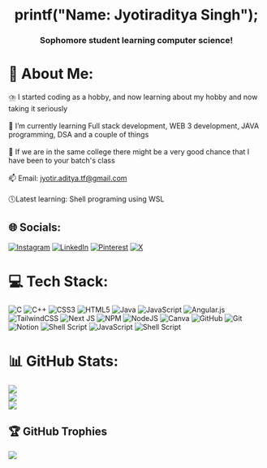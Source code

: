 <h1 align="center">printf("Name: Jyotiraditya Singh");</h1>
<h3 align="center">Sophomore student learning computer science!</h3>     

# 💫 About Me:
⛈️ I started coding as a hobby, and now learning about my hobby and now taking it seriously<br><br>🌱 I’m currently learning Full stack development, WEB 3 development, JAVA programming, DSA and a couple of things<br><br>📜 If we are in the same college there might be a very good chance that I have been to your batch's class<br><br>📫 Email: jyotir.aditya.tf@gmail.com<br><br>🕔Latest learning: Shell programing using WSL


## 🌐 Socials:
[![Instagram](https://img.shields.io/badge/Instagram-%23E4405F.svg?logo=Instagram&logoColor=white)](https://instagram.com/j_is_sus) [![LinkedIn](https://img.shields.io/badge/LinkedIn-%230077B5.svg?logo=linkedin&logoColor=white)](https://linkedin.com/in/jyotir-aditya) [![Pinterest](https://img.shields.io/badge/Pinterest-%23E60023.svg?logo=Pinterest&logoColor=white)](https://pinterest.com/adityajy) [![X](https://img.shields.io/badge/X-black.svg?logo=X&logoColor=white)](https://x.com/jyotir_aditya01) 

# 💻 Tech Stack:
![C](https://img.shields.io/badge/c-%2300599C.svg?style=flat&logo=c&logoColor=white) ![C++](https://img.shields.io/badge/c++-%2300599C.svg?style=flat&logo=c%2B%2B&logoColor=white) ![CSS3](https://img.shields.io/badge/css3-%231572B6.svg?style=flat&logo=css3&logoColor=white) ![HTML5](https://img.shields.io/badge/html5-%23E34F26.svg?style=flat&logo=html5&logoColor=white) ![Java](https://img.shields.io/badge/java-%23ED8B00.svg?style=flat&logo=openjdk&logoColor=white) ![JavaScript](https://img.shields.io/badge/javascript-%23323330.svg?style=flat&logo=javascript&logoColor=%23F7DF1E) ![Angular.js](https://img.shields.io/badge/angular.js-%23E23237.svg?style=flat&logo=angularjs&logoColor=white) ![TailwindCSS](https://img.shields.io/badge/tailwindcss-%2338B2AC.svg?style=flat&logo=tailwind-css&logoColor=white) ![Next JS](https://img.shields.io/badge/Next-black?style=flat&logo=next.js&logoColor=white) ![NPM](https://img.shields.io/badge/NPM-%23CB3837.svg?style=flat&logo=npm&logoColor=white) ![NodeJS](https://img.shields.io/badge/node.js-6DA55F?style=flat&logo=node.js&logoColor=white) ![Canva](https://img.shields.io/badge/Canva-%2300C4CC.svg?style=flat&logo=Canva&logoColor=white) ![GitHub](https://img.shields.io/badge/github-%23121011.svg?style=flat&logo=github&logoColor=white) ![Git](https://img.shields.io/badge/git-%23F05033.svg?style=flat&logo=git&logoColor=white) ![Notion](https://img.shields.io/badge/Notion-%23000000.svg?style=flat&logo=notion&logoColor=white) ![Shell Script](https://img.shields.io/badge/shell_script-%23121011.svg?style=flat&logo=gnu-bash&logoColor=white) ![JavaScript](https://img.shields.io/badge/javascript-%23323330.svg?style=flat&logo=javascript&logoColor=%23F7DF1E) ![Shell Script](https://img.shields.io/badge/shell_script-%23121011.svg?style=flat&logo=gnu-bash&logoColor=white)
# 📊 GitHub Stats:
![](https://github-readme-stats.vercel.app/api?username=jyotir07&theme=dark&hide_border=false&include_all_commits=false&count_private=false)<br/>
![](https://github-readme-streak-stats.herokuapp.com/?user=jyotir07&theme=dark&hide_border=false)<br/>
![](https://github-readme-stats.vercel.app/api/top-langs/?username=jyotir07&theme=dark&hide_border=false&include_all_commits=false&count_private=false&layout=compact)

## 🏆 GitHub Trophies
![](https://github-profile-trophy.vercel.app/?username=jyotir07&theme=tokyonight&no-frame=false&no-bg=true&margin-w=4)

<!-- Proudly created with GPRM ( https://gprm.itsvg.in ) -->
